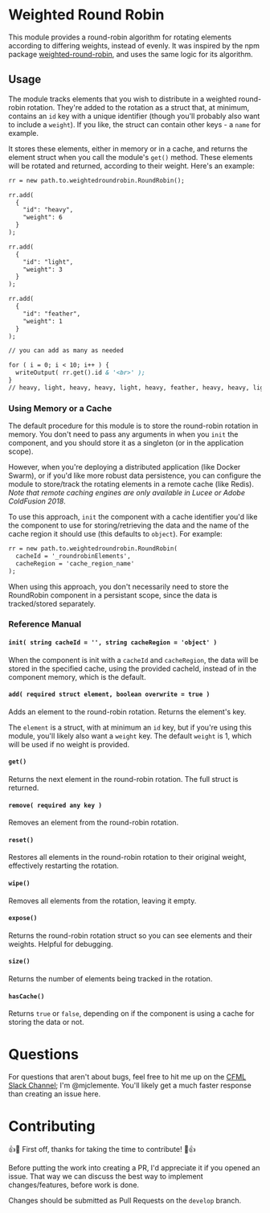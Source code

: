 # Weighted Round Robin
This module provides a round-robin algorithm for rotating elements according to differing weights, instead of evenly. It was inspired by the npm package [weighted-round-robin](https://www.npmjs.com/package/weighted-round-robin), and uses the same logic for its algorithm.

## Usage

The module tracks elements that you wish to distribute in a weighted round-robin rotation. They're added to the rotation as a struct that, at minimum, contains an `id` key with a unique identifier (though you'll probably also want to include a `weight`). If you like, the struct can contain other keys - a `name` for example.

It stores these elements, either in memory or in a cache, and returns the element struct when you call the module's `get()` method. These elements will be rotated and returned, according to their weight. Here's an example:

```cfc
rr = new path.to.weightedroundrobin.RoundRobin();

rr.add(
  {
    "id": "heavy",
    "weight": 6
  }
);

rr.add(
  {
    "id": "light",
    "weight": 3
  }
);

rr.add(
  {
    "id": "feather",
    "weight": 1
  }
);

// you can add as many as needed

for ( i = 0; i < 10; i++ ) {
  writeOutput( rr.get().id & '<br>' );
}
// heavy, light, heavy, heavy, light, heavy, feather, heavy, heavy, light
```

### Using Memory or a Cache
The default procedure for this module is to store the round-robin rotation in memory. You don't need to pass any arguments in when you `init` the component, and you should store it as a singleton (or in the application scope).

However, when you're deploying a distributed application (like Docker Swarm), or if you'd like more robust data persistence, you can configure the module to store/track the rotating elements in a remote cache (like Redis). *Note that remote caching engines are only available in Lucee or Adobe ColdFusion 2018*. 

To use this approach, `init` the component with a cache identifier you'd like the component to use for storing/retrieving the data and the name of the cache region it should use (this defaults to `object`). For example:

```cfc
rr = new path.to.weightedroundrobin.RoundRobin( 
  cacheId = '_roundrobinElements',
  cacheRegion = 'cache_region_name'
);
```

When using this approach, you don't necessarily need to store the RoundRobin component in a persistant scope, since the data is tracked/stored separately.

### Reference Manual

#### `init( string cacheId = '', string cacheRegion = 'object' )`
When the component is init with a `cacheId` and `cacheRegion`, the data will be stored in the specified cache, using the provided cacheId, instead of in the component memory, which is the default.

#### `add( required struct element, boolean overwrite = true )`
Adds an element to the round-robin rotation. Returns the element's key. 

The `element` is a struct, with at minimum an `id` key, but if you're using this module, you'll likely also want a `weight` key. The default `weight` is 1, which will be used if no weight is provided.

#### `get()`
Returns the next element in the round-robin rotation. The full struct is returned.

#### `remove( required any key )`
Removes an element from the round-robin rotation.

#### `reset()`
Restores all elements in the round-robin rotation to their original weight, effectively restarting the rotation.

#### `wipe()`
Removes all elements from the rotation, leaving it empty.

#### `expose()`
Returns the round-robin rotation struct so you can see elements and their weights. Helpful for debugging.

#### `size()`
Returns the number of elements being tracked in the rotation.

#### `hasCache()`
Returns `true` or `false`, depending on if the component is using a cache for storing the data or not.

# Questions
For questions that aren't about bugs, feel free to hit me up on the [CFML Slack Channel](http://cfml-slack.herokuapp.com); I'm @mjclemente. You'll likely get a much faster response than creating an issue here.

# Contributing
:+1::tada: First off, thanks for taking the time to contribute! :tada::+1:

Before putting the work into creating a PR, I'd appreciate it if you opened an issue. That way we can discuss the best way to implement changes/features, before work is done.

Changes should be submitted as Pull Requests on the `develop` branch.